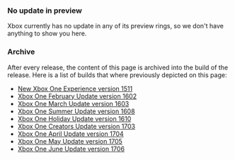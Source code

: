 ### No update in preview
Xbox currently has no update in any of its preview rings, so we don't have anything to show you here.

### Archive
After every release, the content of this page is archived into the build of the release. Here is a list of builds that where previously depicted on this page:

- [New Xbox One Experience version 1511](http://changewindows.org/build/10586/xbox)
- [Xbox One February Update version 1602](http://changewindows.org/build/10586/xbox)
- [Xbox One March Update version 1603](http://changewindows.org/build/10586/xbox)
- [Xbox One Summer Update version 1608](http://changewindows.org/build/14393/xbox)
- [Xbox One Holiday Update version 1610](http://changewindows.org/build/14393/xbox)
- [Xbox One Creators Update version 1703](http://changewindows.org/build/15063/xbox#1005)
- [Xbox One April Update version 1704](http://changewindows.org/build/15063/xbox#2019)
- [Xbox One May Update version 1705](http://changewindows.org/build/15063/xbox#3054)
- [Xbox One June Update version 1706](http://changewindows.org/build/15063/xbox#4082)

<!--
### Dashboard and Cortana
- _Nothing to share yet_

### My Games & Apps
- _Nothing to share yet_

### Guide
- _Nothing to share yet_

### Arena
- _Nothing to share yet_

### Profile & Activity feed
- _Nothing to share yet_

### Clubs
- _Nothing to share yet_

### Broadcasting
- _Nothing to share yet_

### Media
- _Nothing to share yet_

### Settings and behavior
- _Nothing to share yet_

### Apps
- _Nothing to share yet_
-->